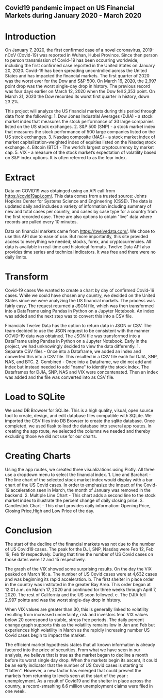 ## Covid19 pandemic impact on US Financial Markets during January 2020 - March 2020

# Introduction
On January 7, 2020, the first confirmed case of a novel coronavirus, 2019-nCoV (Covid-19) was reported in
Wuhan, Hubei Province. Since then person to person transmission of Covid-19 has been occurring worldwide, including the first confirmed case reported in the United States on January 20, 2020. Covid-19 has been spreading
uncontrolled across the United States and has impacted the financial markets. The first quarter of 2020 was
the worst ever for the Dow and S&P 500. On March 16, 2020, the 2,997 point drop was the worst single-day drop in history. The previous record was four days earlier on March 12, 2020 when the Dow fell 2,353 point.  On March 31, 2020 the Dow recorded its worst first quarter in history, down 23.2%.

This project will analyze the US financial markets during this period through data from the following:
    1.  Dow Jones Industrial Averages (DJIA) - a stock market index that measures the stock performance of 30 large companies listed on the US stock exchanges.
    2.  S&P 500 (SNP)  - a stock market index that measures the stock performance of 500 large companies listed on the US stock exchanges.
    3. Nasdaq composite (NAS) - a stock market index of market capitalization-weighted index of equities listed on the Nasdaq stock exchange.
    4. Bitcoin (BTC) - The world’s largest cryptocurrency by market cap.
    5. VIX -  a measure of the stock market’s expectation of volatility based on S&P index options. It is often referred to as the fear index.


# Extract
Data on COVID19 was obtainged using an API call from https://covid19api.com/.
This data comes from a trusted source: Johns Hopkins Center for Systems Science and Engineering (CSSE).
The data is updated daily and includes a variety of information including summary of new and total cases per country, and cases by case type for a country from the first recorded case. There are also options to obtain "live" data where records are pulled every 10 minutes.

Data on financial markets came from  https://twelvedata.com/. We chose to use this API due to ease of use. But more importantly, this site provided access to everything we needed; stocks, forex, and cryptocurrencies. All data is available in real-time and historical formats. Twelve Data API also provides time series and technical indicators. It was free and there were no daily limits.


# Transform
Covid-19 cases
We wanted to create a chart by day of confirmed Covid-19 cases. While we could have chosen any country, we decided on the United States since we were analyzing the US financial markets. The process was fairly easy. The request returned a JSON file, which was then transformed into a DataFrame using Pandas in Python on a Jupyter Notebook. An index was added and the next step was to convert this into a CSV file.

Financials
Twelve Data has the option to return data in JSON or CSV. The team decided to use the JSON request to be consistent with the manner COVID-19 data was obtained.  The JSON file was transformed into a DataFrame using Pandas in Python on a Jupyter Notebook. Early in the project, we had unknowingly decided to view the data differently.
    1. Separate CSV files - Once into a Dataframe, we added an index and converted this into a CSV file. This resulted in a CSV file each for DJIA, SNP, NAS, and BTC.
    2. Combined - Once into a Dataframe, we did not add and index but instead needed to add "name" to identify the stock index. The Dataframes for DJIA, SNP, NAS and VIX were concantenated. Then an index was added and the file was converted into as CSV file.


# Load to SQLite
We used DB Browser for SQLite. This is a high quality, visual, open source tool to create, design, and edit database files compatible with SQLite. We imported the CSV files into DB Browser to create the sqlite database. Once completed, we used flask to load the database into several app routes. In creating the app route, we selected the columns we needed and thereby excluding those we did not use for our charts.


# Creating Charts
Using the app routes, we created three visualizations using Plotly. All three use a dropdown menu to select the financial index.
    1. Line and Barchart - The line chart of the selected stock market index would display with a bar chart of the US Covid cases. In order to emphasize the impact of the Covid-19 acceleration seen in March, the month of January was removed in the backend. 
    2. Multiple Line Chart - This chart adds a second line to the stock market index to illustrate the percent change of daily closing price. 
    3. Candlestick Chart - This chart provides daily information:  Opening Price, Closing Price,High and Low Price of the day.


# Conclusion
The start of the decline of the financial markets was not due to the number of US Covid19 cases. The peak for the DJI, SNP, Nasdaq were Feb 12, Feb 19, Feb 19 respectively. During that time the number of US Covid cases on those dates were 12 and 15 respectively.

The graph of the VIX showed some surprising results. On the day the VIX peaked on March 16:
    a. The number of US Covid cases were at 4,632 cases and was beginning its rapid acceleration.
    b. The first shelter in place order in the country was instituted in the greater Bay Area. This order began at 12:01 a.m. on March 17, 2020 and continued for three weeks through April 7, 2020. The rest of California and the US soon followed.
    c. The DJIA fell 2,997 points and was the worst single-day drop in history.

When VIX values are greater than 30, this is generally linked to volatility resulting from increased uncertainty, risk and investors fear. VIX values below 20 correspond to stable, stress free periods. The daily percent change graph supports this as the volatility remains low in Jan and Feb but experiences high volatility in March as the rapidly increasing number US Covid cases begin to impact the market.
    
The efficient market hypothesis states that all known information is already factored into the price of securities. From what we have seen in our analysis, we believe that is true as the market began to decline a month before its worst single day drop. When the markets begin its ascent, it could be an early indicator that the number of US Covid cases is starting to "flatten". However, a new factor has emerged that could prevent the markets from returning to levels seen at the start of the year : unemployment. As a result of Covid19 and the shelter in place across the country, a record-smashing 6.6 million unemployment claims were filed in one week.
